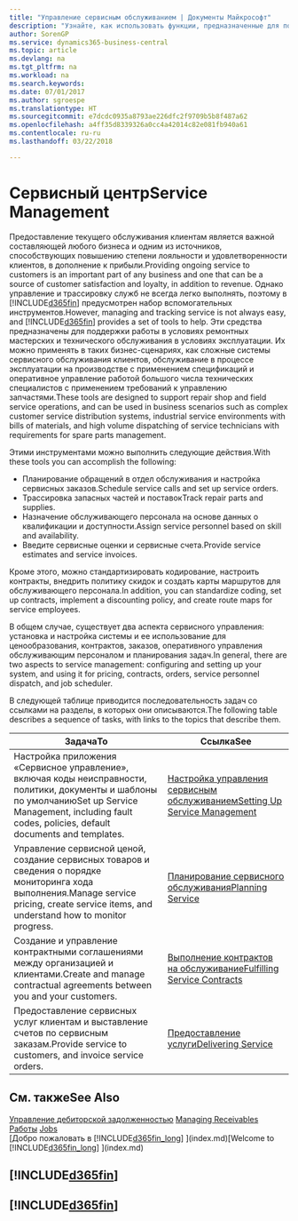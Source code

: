 ```yaml
---
title: "Управление сервисным обслуживанием | Документы Майкрософт"
description: "Узнайте, как использовать функции, предназначенные для поддержки операций ремонтной мастерской и выездного обслуживания."
author: SorenGP
ms.service: dynamics365-business-central
ms.topic: article
ms.devlang: na
ms.tgt_pltfrm: na
ms.workload: na
ms.search.keywords: 
ms.date: 07/01/2017
ms.author: sgroespe
ms.translationtype: HT
ms.sourcegitcommit: e7dcdc0935a8793ae226dfc2f9709b5b8f487a62
ms.openlocfilehash: a4ff35d8339326a0cc4a42014c82e081fb940a61
ms.contentlocale: ru-ru
ms.lasthandoff: 03/22/2018

---
```

# <a name="service-management"></a><span data-ttu-id="a4ecc-103">Сервисный центр</span><span class="sxs-lookup"><span data-stu-id="a4ecc-103">Service Management</span></span>
<span data-ttu-id="a4ecc-104">Предоставление текущего обслуживания клиентам является важной составляющей любого бизнеса и одним из источников, способствующих повышению степени лояльности и удовлетворенности клиентов, в дополнение к прибыли.</span><span class="sxs-lookup"><span data-stu-id="a4ecc-104">Providing ongoing service to customers is an important part of any business and one that can be a source of customer satisfaction and loyalty, in addition to revenue.</span></span> <span data-ttu-id="a4ecc-105">Однако управление и трассировку служб не всегда легко выполнять, поэтому в [!INCLUDE[d365fin](includes/d365fin_md.md)] предусмотрен набор вспомогательных инструментов.</span><span class="sxs-lookup"><span data-stu-id="a4ecc-105">However, managing and tracking service is not always easy, and [!INCLUDE[d365fin](includes/d365fin_md.md)] provides a set of tools to help.</span></span> <span data-ttu-id="a4ecc-106">Эти средства предназначены для поддержки работы в условиях ремонтных мастерских и технического обслуживания в условиях эксплуатации. Их можно применять в таких бизнес-сценариях, как сложные системы сервисного обслуживания клиентов, обслуживание в процессе эксплуатации на производстве с применением спецификаций и оперативное управление работой большого числа технических специалистов с применением требований к управлению запчастями.</span><span class="sxs-lookup"><span data-stu-id="a4ecc-106">These tools are designed to support repair shop and field service operations, and can be used in business scenarios such as complex customer service distribution systems, industrial service environments with bills of materials, and high volume dispatching of service technicians with requirements for spare parts management.</span></span>  

 <span data-ttu-id="a4ecc-107">Этими инструментами можно выполнить следующие действия.</span><span class="sxs-lookup"><span data-stu-id="a4ecc-107">With these tools you can accomplish the following:</span></span>  

* <span data-ttu-id="a4ecc-108">Планирование обращений в отдел обслуживания и настройка сервисных заказов.</span><span class="sxs-lookup"><span data-stu-id="a4ecc-108">Schedule service calls and set up service orders.</span></span>  
* <span data-ttu-id="a4ecc-109">Трассировка запасных частей и поставок</span><span class="sxs-lookup"><span data-stu-id="a4ecc-109">Track repair parts and supplies.</span></span>  
* <span data-ttu-id="a4ecc-110">Назначение обслуживающего персонала на основе данных о квалификации и доступности.</span><span class="sxs-lookup"><span data-stu-id="a4ecc-110">Assign service personnel based on skill and availability.</span></span>  
* <span data-ttu-id="a4ecc-111">Введите сервисные оценки и сервисные счета.</span><span class="sxs-lookup"><span data-stu-id="a4ecc-111">Provide service estimates and service invoices.</span></span>  

<span data-ttu-id="a4ecc-112">Кроме этого, можно стандартизировать кодирование, настроить контракты, внедрить политику скидок и создать карты маршрутов для обслуживающего персонала.</span><span class="sxs-lookup"><span data-stu-id="a4ecc-112">In addition, you can standardize coding, set up contracts, implement a discounting policy, and create route maps for service employees.</span></span>  

<span data-ttu-id="a4ecc-113">В общем случае, существует два аспекта сервисного управления: установка и настройка системы и ее использование для ценообразования, контрактов, заказов, оперативного управления обслуживающим персоналом и планирования задач.</span><span class="sxs-lookup"><span data-stu-id="a4ecc-113">In general, there are two aspects to service management: configuring and setting up your system, and using it for pricing, contracts, orders, service personnel dispatch, and job scheduler.</span></span>  

<span data-ttu-id="a4ecc-114">В следующей таблице приводится последовательность задач со ссылками на разделы, в которых они описываются.</span><span class="sxs-lookup"><span data-stu-id="a4ecc-114">The following table describes a sequence of tasks, with links to the topics that describe them.</span></span>   

|<span data-ttu-id="a4ecc-115">**Задача**</span><span class="sxs-lookup"><span data-stu-id="a4ecc-115">**To**</span></span>|<span data-ttu-id="a4ecc-116">**Ссылка**</span><span class="sxs-lookup"><span data-stu-id="a4ecc-116">**See**</span></span>|  
|------------|-------------|  
|<span data-ttu-id="a4ecc-117">Настройка приложения «Сервисное управление», включая коды неисправности, политики, документы и шаблоны по умолчанию</span><span class="sxs-lookup"><span data-stu-id="a4ecc-117">Set up Service Management, including fault codes, policies, default documents and templates.</span></span>|[<span data-ttu-id="a4ecc-118">Настройка управления сервисным обслуживанием</span><span class="sxs-lookup"><span data-stu-id="a4ecc-118">Setting Up Service Management</span></span>](service-setup-service.md)|  
|<span data-ttu-id="a4ecc-119">Управление сервисной ценой, создание сервисных товаров и сведения о порядке мониторинга хода выполнения.</span><span class="sxs-lookup"><span data-stu-id="a4ecc-119">Manage service pricing, create service items, and understand how to monitor progress.</span></span>|[<span data-ttu-id="a4ecc-120">Планирование сервисного обслуживания</span><span class="sxs-lookup"><span data-stu-id="a4ecc-120">Planning Service</span></span>](service-plan-service.md)|  
|<span data-ttu-id="a4ecc-121">Создание и управление контрактными соглашениями между организацией и клиентами.</span><span class="sxs-lookup"><span data-stu-id="a4ecc-121">Create and manage contractual agreements between you and your customers.</span></span>|[<span data-ttu-id="a4ecc-122">Выполнение контрактов на обслуживание</span><span class="sxs-lookup"><span data-stu-id="a4ecc-122">Fulfilling Service Contracts</span></span>](service-fulfill-service-contracts.md)|  
|<span data-ttu-id="a4ecc-123">Предоставление сервисных услуг клиентам и выставление счетов по сервисным заказам.</span><span class="sxs-lookup"><span data-stu-id="a4ecc-123">Provide service to customers, and invoice service orders.</span></span>|[<span data-ttu-id="a4ecc-124">Предоставление услуги</span><span class="sxs-lookup"><span data-stu-id="a4ecc-124">Delivering Service</span></span>](service-deliver-service.md)|  

## <a name="see-also"></a><span data-ttu-id="a4ecc-125">См. также</span><span class="sxs-lookup"><span data-stu-id="a4ecc-125">See Also</span></span>  
<span data-ttu-id="a4ecc-126">[Управление дебиторской задолженностью](receivables-manage-receivables.md) </span><span class="sxs-lookup"><span data-stu-id="a4ecc-126">[Managing Receivables](receivables-manage-receivables.md) </span></span>  
<span data-ttu-id="a4ecc-127">[Работы](projects-how-create-jobs.md) </span><span class="sxs-lookup"><span data-stu-id="a4ecc-127">[Jobs](projects-how-create-jobs.md) </span></span>  
<span data-ttu-id="a4ecc-128">[Добро пожаловать в [!INCLUDE[d365fin_long](includes/d365fin_long_md.md)] ](index.md)</span><span class="sxs-lookup"><span data-stu-id="a4ecc-128">[Welcome to [!INCLUDE[d365fin_long](includes/d365fin_long_md.md)] ](index.md)</span></span>

## [!INCLUDE[d365fin](includes/free_trial_md.md)]  
## [!INCLUDE[d365fin](includes/training_link_md.md)]

